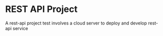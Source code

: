# REST API Project

A rest-api project test involves a cloud server to deploy and develop rest-api service
